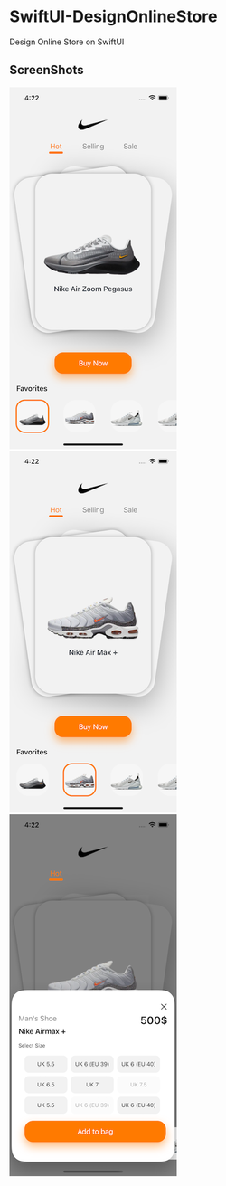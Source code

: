 # SwiftUI-DesignOnlineStore
Design Online Store on SwiftUI

## ScreenShots
![Screenshot](https://github.com/Alexander-Sobolev/SwiftUI-DesignOnlineStore/blob/main/SwiftUI-DesignOnlineStore/Screen/Screen1.png)
![ScreenshotNew](https://github.com/Alexander-Sobolev/SwiftUI-DesignOnlineStore/blob/main/SwiftUI-DesignOnlineStore/Screen/Screen2.png)
![Screenshots](https://github.com/Alexander-Sobolev/SwiftUI-DesignOnlineStore/blob/main/SwiftUI-DesignOnlineStore/Screen/Screen3.png)
